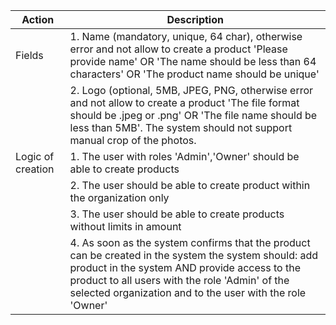 |Action | Description | 
| ------ | ------ |
| Fields |1. Name (mandatory, unique, 64 char), otherwise error and not allow to create a product 'Please provide name' OR 'The name should be less than 64 characters' OR 'The product name should be unique'|
||2. Logo (optional, 5MB, JPEG, PNG, otherwise error and not allow to create a product 'The file format should be .jpeg or .png' OR 'The file name should be less than 5MB'. The system should not support manual crop of the photos.|
|Logic of creation|1. The user with roles 'Admin','Owner' should be able to create products
||2. The user should be able to create product within the organization only|
||3. The user should be able to create products without limits in amount|
||4. As soon as the system confirms that the product can be created in the system the system should: add product in the system AND provide access to the product to all users with the role 'Admin' of the selected organization and to the user with the role 'Owner'|

